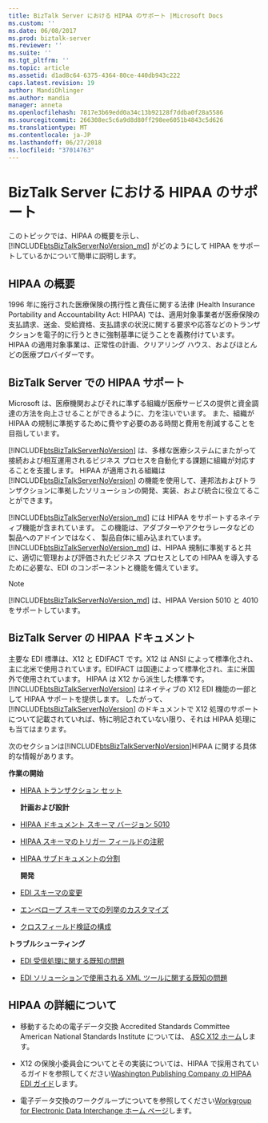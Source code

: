 ```yaml
---
title: BizTalk Server における HIPAA のサポート |Microsoft Docs
ms.custom: ''
ms.date: 06/08/2017
ms.prod: biztalk-server
ms.reviewer: ''
ms.suite: ''
ms.tgt_pltfrm: ''
ms.topic: article
ms.assetid: d1ad8c64-6375-4364-80ce-440db943c222
caps.latest.revision: 19
author: MandiOhlinger
ms.author: mandia
manager: anneta
ms.openlocfilehash: 7817e3b69edd0a34c13b92128f7ddba0f28a5586
ms.sourcegitcommit: 266308ec5c6a9d8d80ff298ee6051b4843c5d626
ms.translationtype: MT
ms.contentlocale: ja-JP
ms.lasthandoff: 06/27/2018
ms.locfileid: "37014763"
---
```

# <a name="hipaa-support-in-biztalk-server"></a>BizTalk Server における HIPAA のサポート
このトピックでは、HIPAA の概要を示し、[!INCLUDE[btsBizTalkServerNoVersion_md](../includes/btsbiztalkservernoversion-md.md)] がどのようにして HIPAA をサポートしているかについて簡単に説明します。  
  
## <a name="introduction-to-hipaa"></a>HIPAA の概要  
 1996 年に施行された医療保険の携行性と責任に関する法律 (Health Insurance Portability and Accountability Act: HIPAA) では、適用対象事業者が医療保険の支払請求、送金、受給資格、支払請求の状況に関する要求や応答などのトランザクションを電子的に行うときに強制基準に従うことを義務付けています。 HIPAA の適用対象事業は、正常性の計画、クリアリング ハウス、およびほとんどの医療プロバイダーです。  
  
## <a name="hipaa-support-in-biztalk-server"></a>BizTalk Server での HIPAA サポート  
 Microsoft は、医療機関およびそれに準ずる組織が医療サービスの提供と資金調達の方法を向上させることができるように、力を注いでいます。 また、組織が HIPAA の規制に準拠するために費やす必要のある時間と費用を削減することを目指しています。  
  
 [!INCLUDE[btsBizTalkServerNoVersion](../includes/btsbiztalkservernoversion-md.md)] は、多様な医療システムにまたがって接続および相互運用されるビジネス プロセスを自動化する課題に組織が対応することを支援します。 HIPAA が適用される組織は [!INCLUDE[btsBizTalkServerNoVersion](../includes/btsbiztalkservernoversion-md.md)] の機能を使用して、連邦法およびトランザクションに準拠したソリューションの開発、実装、および統合に役立てることができます。  
  
[!INCLUDE[btsBizTalkServerNoVersion_md](../includes/btsbiztalkservernoversion-md.md)] には HIPAA をサポートするネイティブ機能が含まれています。 この機能は、アダプターやアクセラレータなどの製品へのアドインではなく、 製品自体に組み込まれています。 [!INCLUDE[btsBizTalkServerNoVersion_md](../includes/btsbiztalkservernoversion-md.md)] は、HIPAA 規制に準拠すると共に、適切に管理および評価されたビジネス プロセスとしての HIPAA を導入するために必要な、EDI のコンポーネントと機能を備えています。  
  
> [!NOTE]
>  [!INCLUDE[btsBizTalkServerNoVersion_md](../includes/btsbiztalkservernoversion-md.md)] は、HIPAA Version 5010 と 4010 をサポートしています。  
  
## <a name="hipaa-documentation-in-biztalk-server"></a>BizTalk Server の HIPAA ドキュメント  
 主要な EDI 標準は、X12 と EDIFACT です。X12 は ANSI によって標準化され、主に北米で使用されています。EDIFACT は国連によって標準化され、主に米国外で使用されています。 HIPAA は X12 から派生した標準です。 [!INCLUDE[btsBizTalkServerNoVersion](../includes/btsbiztalkservernoversion-md.md)] はネイティブの X12 EDI 機能の一部として HIPAA サポートを提供します。 したがって、[!INCLUDE[btsBizTalkServerNoVersion](../includes/btsbiztalkservernoversion-md.md)] のドキュメントで X12 処理のサポートについて記載されていれば、特に明記されていない限り、それは HIPAA 処理にも当てはまります。  
  
 次のセクションは[!INCLUDE[btsBizTalkServerNoVersion](../includes/btsbiztalkservernoversion-md.md)]HIPAA に関する具体的な情報があります。  
  
 **作業の開始**  
  
- [HIPAA トランザクション セット](../core/hipaa-transaction-sets.md)  
  
  **計画および設計**  
  
- [HIPAA ドキュメント スキーマ バージョン 5010](../core/hipaa-document-schema-version-5010.md)  
  
- [HIPAA スキーマのトリガー フィールドの注釈](../core/hipaa-schema-trigger-field-annotations.md)  
  
- [HIPAA サブドキュメントの分割](../core/splitting-hipaa-subdocuments.md)  
  
  **開発**  
  
- [EDI スキーマの変更](../core/modifying-edi-schemas.md) 

- [エンベロープ スキーマでの列挙のカスタマイズ](../core/customizing-enumerations-in-the-envelope-schema.md)

- [クロスフィールド検証の構成](../core/configuring-cross-field-validation.md)

  
 **トラブルシューティング**  
  
-   [EDI 受信処理に関する既知の問題](../core/known-issues-with-edi-receive-processing.md)  
  
-   [EDI ソリューションで使用される XML ツールに関する既知の問題](../core/known-issues-with-xml-tools-used-with-edi-solutions.md)  
  
## <a name="more-information-about-hipaa"></a>HIPAA の詳細について  
  
-   移動するための電子データ交換 Accredited Standards Committee American National Standards Institute については、 [ASC X12 ホーム](http://www.x12.org/)します。  
  
-   X12 の保険小委員会についてとその実装については、HIPAA で採用されているガイドを参照してください[Washington Publishing Company の HIPAA EDI ガイド](http://www.wpc-edi.com/)します。
  
-   電子データ交換のワークグループについてを参照してください[Workgroup for Electronic Data Interchange ホーム ページ](http://www.wedi.org/)します。